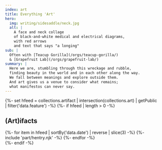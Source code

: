 ```yaml
---
index: art
title: Everything 'Art'
hero:
  img: writing/sidesaddle/neck.jpg
  alt: |
    A face and neck collage
    of black-and-white medical and electrical diagrams,
    with red arrows
    and text that says "a longing"
sub: |
  Often with [Teacup Gorilla](/orgs/teacup-gorilla/)
  & [Grapefruit Lab](/orgs/grapefruit-lab/)
summary: |
  Here we are, stumbling through this wreckage and rubble,
  finding beauty in the world and in each other along the way.
  We fall between meanings and explore outside them.
  And art gives us a venue to consider what remains;
  what manifestos can never say.
---
```


{%- set hfeed = collections.artifact | intersection(collections.art) | getPublic | filter('data.feature') -%}
{%- if hfeed | length > 0 -%}
<section class="h-feed">
  <h2 class="p-name">(Art)ifacts</h2>
  {%- for item in hfeed | sortBy('data.date') | reverse | slice(3) -%}
    {%- include 'part/hentry.njk' -%}
  {%- endfor -%}
</section>
{%- endif -%}
